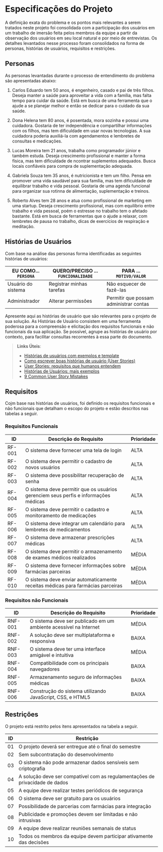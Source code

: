 # Especificações do Projeto

A definição exata do problema e os pontos mais relevantes a serem tratados neste projeto foi consolidada com a participação dos usuários em um trabalho de imersão feita pelos membros da equipe a partir da observação dos usuários em seu local natural e por meio de entrevistas. Os detalhes levantados nesse processo foram consolidados na forma de personas, histórias de usuários, requisitos e restrições.

## Personas

As personas levantadas durante o processo de entendimento do problema são apresentadas abaixo:

1. Carlos Eduardo tem 50 anos, é engenheiro, casado e pai de três filhos. Deseja manter a saúde para aproveitar a vida com a família, mas falta tempo para cuidar da saúde. Está em busca de uma ferramenta que o ajude a se planejar melhor e então se dedicar para o cuidado da sua saúde.

2. Dona Helena tem 80 anos, é posentada, mora sozinha e possui uma cuidadora. Gostaria de ter independência e compartilhar informações com os filhos, mas tem dificuldade em usar novas tecnologias. A sua cuidadora poderia auxiliá-la com agendamentos e lembretes de consultas e medicações.

3. Lucas Moreira tem 21 anos, trabalha como programador júnior e também estuda. Deseja crescimento profissional e manter a forma física, mas tem dificuldade de ncontrar suplementos adequados. Busca locais confiáveis para compra de suplementação adequada.

4. Gabriela Souza tem 35 anos, é nutricionista e tem um filho. Pensa em promover uma vida saudável para sua família, mas tem dificuldade de equilibrar trabalho e vida pessoal. Gostaria de uma agenda funcional para organizar sua rotinna de alimentação, suplementação e treinos.

5. Roberto Alves tem 28 anos e atua como profissional de marketing em uma startup. Deseja crescimento profissional, mas com equilíbrio entre trabalho e vida pessoal, poém o estresse no trabalho tem o afetado bastante. Está em busca de ferramentas que o ajude a relaxar, com lembretes de pausa no trabalho, dicas de exercícios de respiração e meditação.

## Histórias de Usuários

Com base na análise das personas forma identificadas as seguintes histórias de usuários:

|EU COMO... `PERSONA`| QUERO/PRECISO ... `FUNCIONALIDADE` |PARA ... `MOTIVO/VALOR`                 |
|--------------------|------------------------------------|----------------------------------------|
|Usuário do sistema  | Registrar minhas tarefas           | Não esquecer de fazê-las               |
|Administrador       | Alterar permissões                 | Permitir que possam administrar contas |

Apresente aqui as histórias de usuário que são relevantes para o projeto de sua solução. As Histórias de Usuário consistem em uma ferramenta poderosa para a compreensão e elicitação dos requisitos funcionais e não funcionais da sua aplicação. Se possível, agrupe as histórias de usuário por contexto, para facilitar consultas recorrentes à essa parte do documento.

> **Links Úteis**:
> - [Histórias de usuários com exemplos e template](https://www.atlassian.com/br/agile/project-management/user-stories)
> - [Como escrever boas histórias de usuário (User Stories)](https://medium.com/vertice/como-escrever-boas-users-stories-hist%C3%B3rias-de-usu%C3%A1rios-b29c75043fac)
> - [User Stories: requisitos que humanos entendem](https://www.luiztools.com.br/post/user-stories-descricao-de-requisitos-que-humanos-entendem/)
> - [Histórias de Usuários: mais exemplos](https://www.reqview.com/doc/user-stories-example.html)
> - [9 Common User Story Mistakes](https://airfocus.com/blog/user-story-mistakes/)

## Requisitos

Cojm base nas histórias de usuários, foi definido os requisitos funcionais e não funcionais que detalham o escopo do projeto e estão descritos nas tabelas a seguir.

### Requisitos Funcionais

|ID    | Descrição do Requisito  | Prioridade |
|------|-----------------------------------------|----|
|RF-001| O sistema deve fornecer uma tela de login | ALTA | 
|RF-002| O sistema deve permitir o cadastro de novos usuários | ALTA |
|RF-003| O sistema deve possibilitar recuperação de senha | ALTA |
|RF-004| O sistema deve permitir que os usuários gerenciem seus perfis e informações médicas | ALTA |
|RF-005| O sistema deve permitir o cadastro e monitoramento de medicações | ALTA |
|RF-006| O sistema deve integrar um calendário para lembretes de medicamentos | ALTA |
|RF-007| O sistema deve armazenar prescrições médicas | ALTA |
|RF-008| O sistema deve permitir o armazenamento de exames médicos realizados | MÉDIA |
|RF-009| O sistema deve fornecer informações sobre farmácias parceiras | MÉDIA |
|RF-010| O sistema deve enviar automaticamente receitas médicas para farmácias parceiras | MÉDIA |

### Requisitos não Funcionais

|ID     | Descrição do Requisito  |Prioridade |
|-------|-------------------------|----|
|RNF-001| O sistema deve ser publicado em um ambiente acessível na Internet | MÉDIA | 
|RNF-002| A solução deve ser multiplataforma e responsiva | BAIXA | 
|RNF-003| O sistema deve ter uma interface amigável e intuitiva | MÉDIA | 
|RNF-004| Compatibilidade com os principais navegadores | BAIXA | 
|RNF-005| Armazenamento seguro de informações médicas | BAIXA | 
|RNF-006| Construção do sistema utilizando JavaScript, CSS, e HTML5 | BAIXA | 

## Restrições

O projeto está restrito pelos itens apresentados na tabela a seguir.

|ID| Restrição                                             |
|--|-------------------------------------------------------|
|01| O projeto deverá ser entregue até o final do semestre |
|02| Sem subcontratação do desenvolvimento |
|03| O sistema não pode armazenar dados sensíveis sem criptografia |
|04| A solução deve ser compatível com as regulamentações de privacidade de dados |
|05| A equipe deve realizar testes periódicos de segurança |
|06| O sistema deve ser gratuito para os usuários |
|07| Possibilidade de parcerias com farmácias para integração |
|08| Publicidade e promoções devem ser limitadas e não intrusivas |
|09| A equipe deve realizar reuniões semanais de status |
|10| Todos os membros da equipe devem participar ativamente das decisões |
